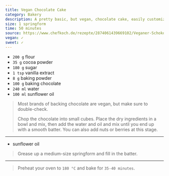 ```yaml
---
title: Vegan Chocolate Cake
category: Bakery
description: A pretty basic, but vegan, chocolate cake, easily customizable with nuts (not bolts) or berries.
size: 1 springform
time: 50 minutes
source: https://www.chefkoch.de/rezepte/2874061439669102/Veganer-Schokokuchen.html
vegan: ✓
sweet: ✓
---
```


* `200 g` flour
* `35 g` cocoa powder
* `180 g` sugar
* `1 tsp` vanilla extract
* `8 g` baking powder
* `100 g` baking chocolate
* `240 ml` water
* `100 ml` sunflower oil

> Most brands of backing chocolate are vegan, but make sure to double-check.
>
> Chop the chocolate into small cubes. Place the dry ingredients in a bowl and mix, then add the water and oil and mix until you end up with a smooth batter. You can also add nuts or berries at this stage.

---

* sunflower oil

> Grease up a medium-size springform and fill in the batter.

---

> Preheat your oven to `180 °C` and bake for `35-40 minutes`.
